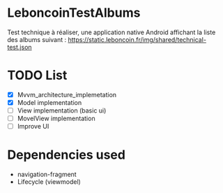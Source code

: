 # LeboncoinTestAlbums
Test technique à réaliser, une application native Android affichant la liste des albums suivant : https://static.leboncoin.fr/img/shared/technical-test.json

# TODO List
- [x] Mvvm_architecture_implemetation
- [x] Model implementation
- [ ] View implementation (basic ui)
- [ ] MovelView implementation
- [ ] Improve UI

# Dependencies used
- navigation-fragment
- Lifecycle (viewmodel)
